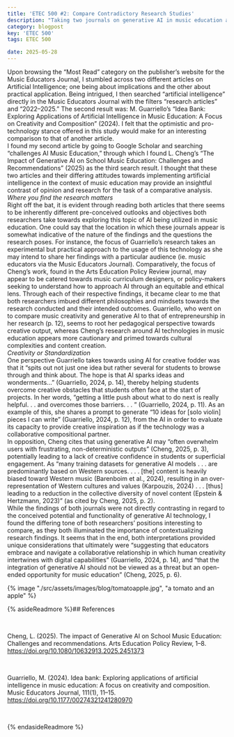 ```yaml
---
title: 'ETEC 500 #2: Compare Contradictory Research Studies'
description: "Taking two journals on generative AI in music education and comparing the findings"
category: blogpost
key: 'ETEC 500'
tags: ETEC 500

date: 2025-05-28
---
```


Upon browsing the “Most Read” category on the publisher’s website for the Music Educators Journal, I stumbled across two different articles on Artificial Intelligence; one being about implications and the other about practical application. Being intrigued, I then searched “artificial intelligence” directly in the Music Educators Journal with the filters “research articles” and “2022–2025.” The second result was: M. Guarriello’s “Idea Bank: Exploring Applications of Artificial Intelligence in Music Education: A Focus on Creativity and Composition” (2024). I felt that the optimistic and pro-technology stance offered in this study would make for an interesting comparison to that of another article.
<br>
I found my second article by going to Google Scholar and searching “challenges AI Music Education,” through which I found L. Cheng’s “The Impact of Generative AI on School Music Education: Challenges and Recommendations” (2025) as the third search result. I thought that these two articles and their differing attitudes towards implementing artificial intelligence in the context of music education may provide an insightful contrast of opinion and research for the task of a comparative analysis.
<br>
*Where you find the research matters* <br>
Right off the bat, it is evident through reading both articles that there seems to be inherently different pre-conceived outlooks and objectives both researchers take towards exploring this topic of AI being utilized in music education. One could say that the location in which these journals appear is somewhat indicative of the nature of the findings and the questions the research poses. For instance, the focus of Guarriello’s research takes an experimental but practical approach to the usage of this technology as she may intend to share her findings with a particular audience (ie. music educators via the Music Educators Journal). Comparatively, the focus of Cheng’s work, found in the Arts Education Policy Review journal, may appear to be catered towards music curriculum designers, or policy-makers seeking to understand how to approach AI through an equitable and ethical lens.
Through each of their respective findings, it became clear to me that both researchers imbued different philosophies and mindsets towards the research conducted and their intended outcomes. Guarriello, who went on to compare music creativity and generative AI to that of entrepreneurship in her research (p. 12), seems to root her pedagogical perspective towards creative output, whereas Cheng’s research around AI technologies in music education appears more cautionary and primed towards cultural complexities and content creation.
<br>
*Creativity or Standardization* <br>
One perspective Guarriello takes towards using AI for creative fodder was that it “spits out not just one idea but rather several for students to browse through and think about. The hope is that AI sparks ideas and wonderments...” (Guarriello, 2024, p. 14), thereby helping students overcome creative obstacles that students often face at the start of projects. In her words, “getting a little push about what to do next is really helpful. . . and overcomes those barriers. . . ” (Guarriello, 2024, p. 11). As an example of this, she shares a prompt to generate “10 ideas for [solo violin] pieces I can write” (Guarriello, 2024, p. 12), from the AI in order to evaluate its capacity to provide creative inspiration as if the technology was a collaborative compositional partner.
<br>
In opposition, Cheng cites that using generative AI may “often overwhelm users with frustrating, non-deterministic outputs” (Cheng, 2025, p. 3), potentially leading to a lack of creative confidence in students or superficial engagement. As “many training datasets for generative AI models . . . are predominantly based on Western sources. . . . [the] content is heavily biased toward Western music (Barenboim et al., 2024), resulting in an over-representation of Western cultures and values (Karpouzis, 2024) . . . [thus] leading to a reduction in the collective diversity of novel content (Epstein & Hertzmann, 2023)” (as cited by Cheng, 2025, p. 2).
<br>
While the findings of both journals were not directly contrasting in regard to the conceived potential and functionality of generative AI technology, I found the differing tone of both researchers’ positions interesting to compare, as they both illuminated the importance of contextualizing research findings. It seems that in the end, both interpretations provided unique considerations that ultimately were “suggesting that educators embrace and navigate a collaborative relationship in which human creativity intertwines with digital capabilities” (Guarriello, 2024, p. 14), and “that the integration of generative AI should not be viewed as a threat but an open-ended opportunity for music education” (Cheng, 2025, p. 6).



{% image "./src/assets/images/blog/tomatoapple.jpg", "a tomato and an apple" %}


{% asideReadmore %}## References

<br>

Cheng, L. (2025). The impact of Generative AI on School Music Education: Challenges and recommendations. Arts Education Policy Review, 1–8. https://doi.org/10.1080/10632913.2025.2451373 


<br>

Guarriello, M. (2024). Idea bank: Exploring applications of artificial intelligence in music education: A focus on creativity and composition. Music Educators Journal, 111(1), 11–15. https://doi.org/10.1177/00274321241280970 


<br>

{% endasideReadmore %}




